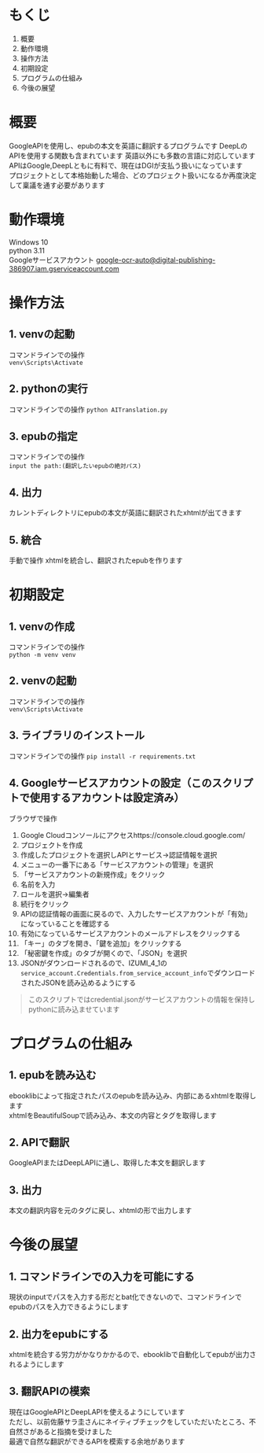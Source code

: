 # もくじ  
1. 概要  
2. 動作環境  
3. 操作方法
4. 初期設定
5. プログラムの仕組み
6. 今後の展望


# 概要  
GoogleAPIを使用し、epubの本文を英語に翻訳するプログラムです 
DeepLのAPIを使用する関数も含まれています
英語以外にも多数の言語に対応しています  
APIはGoogle,DeepLともに有料で、現在はDGIが支払う扱いになっています  
プロジェクトとして本格始動した場合、どのプロジェクト扱いになるか再度決定して稟議を通す必要があります  


# 動作環境
Windows 10  
python 3.11  
Googleサービスアカウント  google-ocr-auto@digital-publishing-386907.iam.gserviceaccount.com  
  
  
# 操作方法  
## 1. venvの起動  
コマンドラインでの操作  
`venv\Scripts\Activate`

## 2. pythonの実行
コマンドラインでの操作
`python AITranslation.py`

## 3. epubの指定  
コマンドラインでの操作  
`input the path:(翻訳したいepubの絶対パス)`  

## 4. 出力
カレントディレクトリにepubの本文が英語に翻訳されたxhtmlが出てきます

## 5. 統合
手動で操作
xhtmlを統合し、翻訳されたepubを作ります


# 初期設定
## 1. venvの作成
コマンドラインでの操作  
`python -m venv venv`  

## 2. venvの起動  
コマンドラインでの操作  
`venv\Scripts\Activate`  

## 3. ライブラリのインストール
コマンドラインでの操作
`pip install -r requirements.txt`

## 4. Googleサービスアカウントの設定（このスクリプトで使用するアカウントは設定済み）
ブラウザで操作  
1. Google Cloudコンソールにアクセスhttps://console.cloud.google.com/  
2. プロジェクトを作成  
3. 作成したプロジェクトを選択しAPIとサービス→認証情報を選択  
4. メニューの一番下にある「サービスアカウントの管理」を選択  
5. 「サービスアカウントの新規作成」をクリック  
6. 名前を入力
7. ロールを選択→編集者
8. 続行をクリック
9. APIの認証情報の画面に戻るので、入力したサービスアカウントが「有効」になっていることを確認する  
10. 有効になっているサービスアカウントのメールアドレスをクリックする  
11. 「キー」のタブを開き、「鍵を追加」をクリックする  
12. 「秘密鍵を作成」のタブが開くので、「JSON」を選択  
13. JSONがダウンロードされるので、IZUMI_4_1の`service_account.Credentials.from_service_account_info`でダウンロードされたJSONを読み込めるようにする
>このスクリプトではcredential.jsonがサービスアカウントの情報を保持しpythonに読み込ませています


# プログラムの仕組み
## 1. epubを読み込む
ebooklibによって指定されたパスのepubを読み込み、内部にあるxhtmlを取得します  
xhtmlをBeautifulSoupで読み込み、本文の内容とタグを取得します  

## 2. APIで翻訳  
GoogleAPIまたはDeepLAPIに通し、取得した本文を翻訳します

## 3. 出力
本文の翻訳内容を元のタグに戻し、xhtmlの形で出力します  

  
# 今後の展望
## 1. コマンドラインでの入力を可能にする
現状のinputでパスを入力する形だとbat化できないので、コマンドラインでepubのパスを入力できるようにします  

## 2. 出力をepubにする
xhtmlを統合する労力がかなりかかるので、ebooklibで自動化してepubが出力されるようにします

## 3. 翻訳APIの模索
現在はGoogleAPIとDeepLAPIを使えるようにしています  
ただし、以前佐藤サラ圭さんにネイティブチェックをしていただいたところ、不自然さがあると指摘を受けました  
最適で自然な翻訳ができるAPIを模索する余地があります
